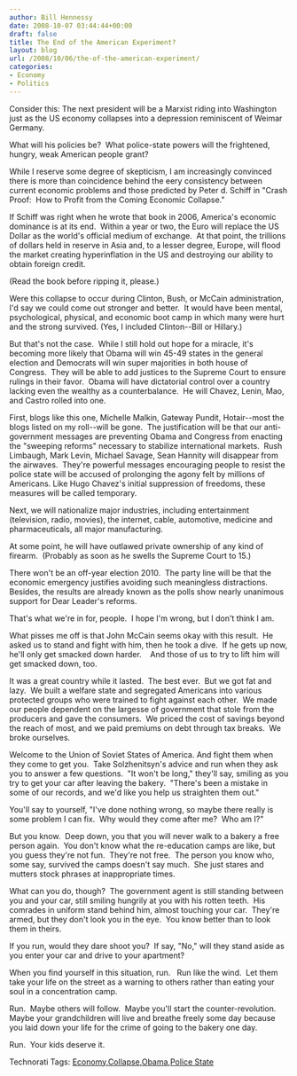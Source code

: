 ```yaml
---
author: Bill Hennessy
date: 2008-10-07 03:44:44+00:00
draft: false
title: The End of the American Experiment?
layout: blog
url: /2008/10/06/the-of-the-american-experiment/
categories:
- Economy
- Politics
---
```


Consider this: The next president will be a Marxist riding into Washington just as the US economy collapses into a depression reminiscent of Weimar Germany.

What will his policies be?  What police-state powers will the frightened, hungry, weak American people grant?

While I reserve some degree of skepticism, I am increasingly convinced there is more than coincidence behind the eery consistency between current economic problems and those predicted by Peter d. Schiff in "Crash Proof:  How to Profit from the Coming Economic Collapse."

If Schiff was right when he wrote that book in 2006, America's economic dominance is at its end.  Within a year or two, the Euro will replace the US Dollar as the world's official medium of exchange.  At that point, the trillions of dollars held in reserve in Asia and, to a lesser degree, Europe, will flood the market creating hyperinflation in the US and destroying our ability to obtain foreign credit.

(Read the book before ripping it, please.)

Were this collapse to occur during Clinton, Bush, or McCain administration, I'd say we could come out stronger and better.  It would have been mental, psychological, physical, and economic boot camp in which many were hurt and the strong survived. (Yes, I included Clinton--Bill or Hillary.)

But that's not the case.  While I still hold out hope for a miracle, it's becoming more likely that Obama will win 45-49 states in the general election and Democrats will win super majorities in both house of Congress.  They will be able to add justices to the Supreme Court to ensure rulings in their favor.  Obama will have dictatorial control over a country lacking even the wealthy as a counterbalance.  He will Chavez, Lenin, Mao, and Castro rolled into one.

First, blogs like this one, Michelle Malkin, Gateway Pundit, Hotair--most the blogs listed on my roll--will be gone.  The justification will be that our anti-government messages are preventing Obama and Congress from enacting the "sweeping reforms" necessary to stabilize international markets.  Rush Limbaugh, Mark Levin, Michael Savage, Sean Hannity will disappear from the airwaves.  They're powerful messages encouraging people to resist the police state will be accused of prolonging the agony felt by millions of Americans. Like Hugo Chavez's initial suppression of freedoms, these measures will be called temporary.

Next, we will nationalize major industries, including entertainment (television, radio, movies), the internet, cable, automotive, medicine and pharmaceuticals, all major manufacturing.

At some point, he will have outlawed private ownership of any kind of firearm.  (Probably as soon as he swells the Supreme Court to 15.)

There won't be an off-year election 2010.  The party line will be that the economic emergency justifies avoiding such meaningless distractions.  Besides, the results are already known as the polls show nearly unanimous support for Dear Leader's reforms.

That's what we're in for, people.  I hope I'm wrong, but I don't think I am.

What pisses me off is that John McCain seems okay with this result.  He asked us to stand and fight with him, then he took a dive.  If he gets up now, he'll only get smacked down harder.    And those of us to try to lift him will get smacked down, too.

It was a great country while it lasted.  The best ever.  But we got fat and lazy.  We built a welfare state and segregated Americans into various protected groups who were trained to fight against each other.  We made our people dependent on the largesse of government that stole from the producers and gave the consumers.  We priced the cost of savings beyond the reach of most, and we paid premiums on debt through tax breaks.  We broke ourselves.

Welcome to the Union of Soviet States of America. And fight them when they come to get you.  Take Solzhenitsyn's advice and run when they ask you to answer a few questions.  "It won't be long," they'll say, smiling as you try to get your car after leaving the bakery.  "There's been a mistake in some of our records, and we'd like you help us straighten them out."

You'll say to yourself, "I've done nothing wrong, so maybe there really is some problem I can fix.  Why would they come after me?  Who am I?"

But you know.  Deep down, you that you will never walk to a bakery a free person again.  You don't know what the re-education camps are like, but you guess they're not fun.  They're not free.  The person you know who, some say, survived the camps doesn't say much.  She just stares and mutters stock phrases at inappropriate times.

What can you do, though?  The government agent is still standing between you and your car, still smiling hungrily at you with his rotten teeth.  His comrades in uniform stand behind him, almost touching your car.  They're armed, but they don't look you in the eye.  You know better than to look them in theirs.

If you run, would they dare shoot you?  If say, "No," will they stand aside as you enter your car and drive to your apartment?

When you find yourself in this situation, run.   Run like the wind.  Let them take your life on the street as a warning to others rather than eating your soul in a concentration camp.

Run.  Maybe others will follow.  Maybe you'll start the counter-revolution.  Maybe your grandchildren will live and breathe freely some day because you laid down your life for the crime of going to the bakery one day.

Run.  Your kids deserve it.



Technorati Tags: [Economy](https://technorati.com/tags/Economy),[Collapse](https://technorati.com/tags/Collapse),[Obama](https://technorati.com/tags/Obama),[Police State](https://technorati.com/tags/Police%20State)
